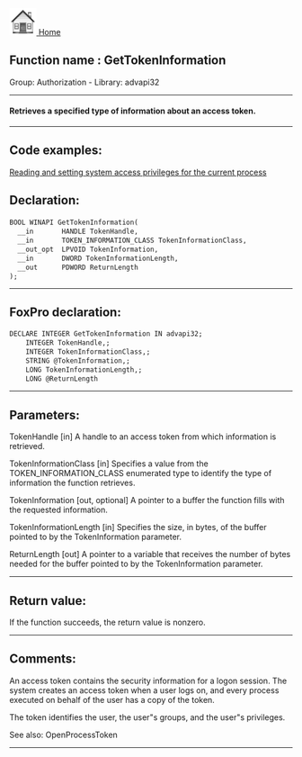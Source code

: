 [<img src="../../images/home.png"> Home ](https://github.com/VFPX/Win32API)  

## Function name : GetTokenInformation
Group: Authorization - Library: advapi32    
***  


#### Retrieves a specified type of information about an access token.
***  


## Code examples:
[Reading and setting system access privileges for the current process](../../samples/sample_554.md)  

## Declaration:
```foxpro  
BOOL WINAPI GetTokenInformation(
  __in       HANDLE TokenHandle,
  __in       TOKEN_INFORMATION_CLASS TokenInformationClass,
  __out_opt  LPVOID TokenInformation,
  __in       DWORD TokenInformationLength,
  __out      PDWORD ReturnLength
);  
```  
***  


## FoxPro declaration:
```foxpro  
DECLARE INTEGER GetTokenInformation IN advapi32;
	INTEGER TokenHandle,;
	INTEGER TokenInformationClass,;
	STRING @TokenInformation,;
	LONG TokenInformationLength,;
	LONG @ReturnLength  
```  
***  


## Parameters:
TokenHandle [in]
A handle to an access token from which information is retrieved.

TokenInformationClass [in]
Specifies a value from the TOKEN_INFORMATION_CLASS enumerated type to identify the type of information the function retrieves.

TokenInformation [out, optional]
A pointer to a buffer the function fills with the requested information.

TokenInformationLength [in]
Specifies the size, in bytes, of the buffer pointed to by the TokenInformation parameter.

ReturnLength [out]
A pointer to a variable that receives the number of bytes needed for the buffer pointed to by the TokenInformation parameter.  
***  


## Return value:
If the function succeeds, the return value is nonzero.  
***  


## Comments:
An access token contains the security information for a logon session. The system creates an access token when a user logs on, and every process executed on behalf of the user has a copy of the token.   
  
The token identifies the user, the user"s groups, and the user"s privileges.  
  
See also: OpenProcessToken   
  
***  

